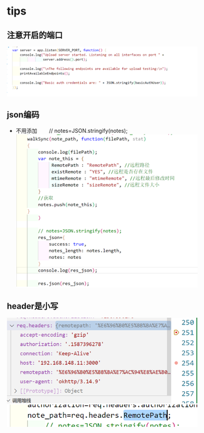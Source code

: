 # tips
## 注意开启的端口
![](attachments/Pasted%20image%2020220624202058.png)
## json编码
- 不用添加        // notes=JSON.stringify(notes);
![](attachments/Pasted%20image%2020220625015737.png)
## header是小写
![](attachments/Pasted%20image%2020220625181810.png)
![](attachments/Pasted%20image%2020220625181827.png)
